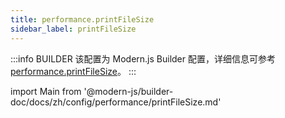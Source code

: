 ```yaml
---
title: performance.printFileSize
sidebar_label: printFileSize
---
```


:::info BUILDER
该配置为 Modern.js Builder 配置，详细信息可参考 [performance.printFileSize](https://modernjs.dev/builder/api/config-performance.html#performance-printfilesize)。
:::

import Main from '@modern-js/builder-doc/docs/zh/config/performance/printFileSize.md'

<Main />
